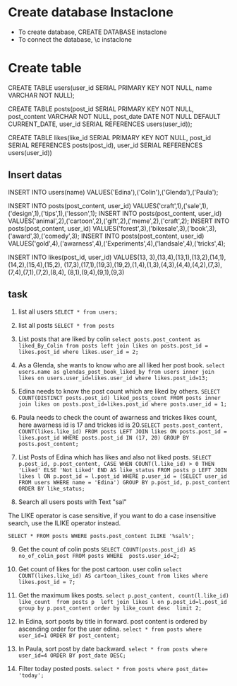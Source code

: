 # Create database Instaclone

- To create database, CREATE DATABASE instaclone
- To connect the database, \c instaclone

# Create table

CREATE TABLE users(user_id SERIAL PRIMARY KEY NOT NULL, name VARCHAR NOT NULL);

CREATE TABLE posts(post_id SERIAL PRIMARY KEY NOT NULL,
post_content VARCHAR NOT NULL,
post_date DATE NOT NULL DEFAULT CURRENT_DATE,
user_id SERIAL REFERENCES users(user_id));

CREATE TABLE likes(like_id SERIAL PRIMARY KEY NOT NULL, post_id SERIAL REFERENCES posts(post_id),
user_id SERIAL REFERENCES users(user_id))

## Insert datas

INSERT INTO users(name) VALUES('Edina'),('Colin'),('Glenda'),('Paula');

INSERT INTO posts(post_content, user_id) VALUES('craft',1),('sale',1),('design',1),('tips',1),('lesson',1);
INSERT INTO posts(post_content, user_id) VALUES('animal',2),('cartoon',2),('gift',2),('meme',2),('craft',2);
INSERT INTO posts(post_content, user_id) VALUES('forest',3),('bikesale',3),('book',3),('award',3),('comedy',3);
INSERT INTO posts(post_content, user_id) VALUES('gold',4),('awarness',4),('Experiments',4),('landsale',4),('tricks',4);

INSERT INTO likes(post_id, user_id) VALUES(13, 3),(13,4),(13,1),(13,2),(14,1),(14,2),(15,4),(15,2),
(17,3),(17,1),(19,3),(19,2),(1,4),(1,3),(4,3),(4,4),(4,2),(7,3),(7,4),(7,1),(7,2),(8,4),
(8,1),(9,4),(9,1),(9,3)

## task

1. list all users `SELECT * from users;`

2. list all posts `SELECT * from posts`

3. List posts that are liked by colin `select posts.post_content as liked_By_Colin from posts left join likes on posts.post_id = likes.post_id where likes.user_id = 2;`

4. As a Glenda, she wants to know who are all liked her post book. `select users.name as glendas_post_book_liked_by from users inner join likes on users.user_id=likes.user_id where likes.post_id=13;`

5. Edina needs to know the post count which are liked by others. `SELECT COUNT(DISTINCT posts.post_id) liked_posts_count FROM posts inner join likes on posts.post_id=likes.post_id where posts.user_id = 1;`

6. Paula needs to check the count of awarness and trickes likes count, here awarness id is 17 and trickes id is 20.`SELECT posts.post_content, COUNT(likes.like_id) FROM posts LEFT JOIN likes ON posts.post_id = likes.post_id WHERE posts.post_id IN (17, 20) GROUP BY posts.post_content;`
7. List Posts of Edina which has likes and also not liked posts.
   `SELECT
    p.post_id,
    p.post_content,
    CASE WHEN COUNT(l.like_id) > 0 THEN 'Liked' ELSE 'Not Liked' END AS like_status
FROM
    posts p
LEFT JOIN
    likes l ON p.post_id = l.post_id
WHERE
    p.user_id = (SELECT user_id FROM users WHERE name = 'Edina')
GROUP BY
    p.post_id, p.post_content
ORDER BY
    like_status;`

8. Search all users posts with Text "sal"

The LIKE operator is case sensitive, if you want to do a case insensitive search, use the ILIKE operator instead.

`SELECT * FROM posts WHERE posts.post_content ILIKE '%sal%';`

9. Get the count of colin posts
   `SELECT COUNT(posts.post_id) AS no_of_colin_post FROM posts WHERE  posts.user_id=2;`

10. Get count of likes for the post cartoon. user colin
    `select COUNT(likes.like_id) AS cartoon_likes_count from likes where likes.post_id = 7;`

11. Get the maximum likes posts.
    `select p.post_content, count(l.like_id) like_count 
from posts p 
left join likes l on p.post_id=l.post_id 
group by p.post_content
order by like_count desc 
limit 2;`

12. In Edina, sort posts by title in forward.
    post content is ordered by ascending order for the user edina.
    `select * from posts where user_id=1 ORDER BY post_content;`

13. In Paula, sort post by date backward.
    `select * from posts where user_id=4 ORDER BY post_date DESC;`

14. Filter today posted posts.
    `select * from posts where post_date= 'today';`
